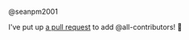 @seanpm2001 

I've put up [a pull request](https://github.com/seanpm2001/SeansLifeArchive_Images_AdVenture_Communist_Part2/pull/4) to add @all-contributors! :tada:
